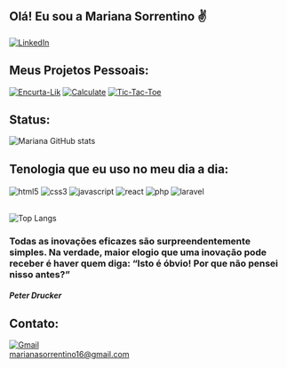 ## Olá! Eu sou a Mariana Sorrentino ✌️

[![LinkedIn](https://img.shields.io/badge/LinkedIn-0077B5?style=for-the-badge&logo=linkedin&logoColor=white)](https://www.linkedin.com/in/mariana-sorrentino-a19458229/)

## Meus Projetos Pessoais:

[![Encurta-Lik](https://img.shields.io/website?label=Encurta_Link&style=for-the-badge&url=https://encurta-link-tau.vercel.app/)](https://encurta-link-tau.vercel.app/)
[![Calculate](https://img.shields.io/website?label=Conversões&style=for-the-badge&url=https://calculate-opal.vercel.app/)](https://calculate-opal.vercel.app/)
[![Tic-Tac-Toe](https://img.shields.io/website?label=tic-tac-toe&style=for-the-badge&url=https://tic-tac-toe-ruby-two.vercel.app/)](https://tic-tac-toe-ruby-two.vercel.app/)

## Status:

![Mariana GitHub stats](https://github-readme-stats.vercel.app/api?username=Mariana-Sorrentino&show_icons=true&theme=radical)

## Tenologia que eu uso no meu dia a dia:

<div style="display: inline_block">
  <img align="center" alt="html5" src="https://img.shields.io/badge/HTML5-E34F26?style=for-the-badge&logo=html5&logoColor=white" />

  <img align="center" alt="css3" src="https://img.shields.io/badge/CSS3-1572B6?style=for-the-badge&logo=css3&logoColor=white" />

  <img align="center" alt="javascript" src="https://img.shields.io/badge/JavaScript-F7DF1E?style=for-the-badge&logo=javascript&logoColor=black" />

  <img align="center" alt="react" src="https://img.shields.io/badge/React-20232A?style=for-the-badge&logo=react&logoColor=61DAFB" />

  <img align="center" alt="php" src="https://img.shields.io/badge/PHP-777BB4?style=for-the-badge&logo=php&logoColor=white" />

  <img align="center" alt="laravel" src="https://img.shields.io/badge/Laravel-FF2D20?style=for-the-badge&logo=laravel&logoColor=white" />
</div><br/>


![Top Langs](https://github-readme-stats.vercel.app/api/top-langs/?username=Mariana-Sorrentino&layout=compact)

### Todas as inovações eficazes são surpreendentemente simples. Na verdade, maior elogio que uma inovação pode receber é haver quem diga: “Isto é óbvio! Por que não pensei nisso antes?”
##### Peter Drucker

## Contato:
[![Gmail](https://img.shields.io/badge/Gmail-D14836?style=for-the-badge&logo=gmail&logoColor=white)](https://mail.google.com/)<br/>
marianasorrentino16@gmail.com
